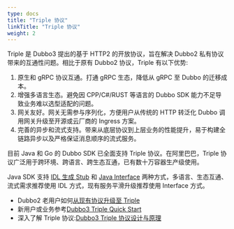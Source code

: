 ```yaml
---
type: docs
title: "Triple 协议"
linkTitle: "Triple 协议"
weight: 2
---
```


Triple 是 Dubbo3 提出的基于 HTTP2 的开放协议，旨在解决 Dubbo2 私有协议带来的互通性问题。相比于原有 Dubbo2 协议，Triple 有以下优势:

1. 原生和 gRPC 协议互通。打通 gRPC 生态，降低从 gRPC 至 Dubbo 的迁移成本。
2. 增强多语言生态。避免因 CPP/C#/RUST 等语言的 Dubbo SDK 能力不足导致业务难以选型适配的问题。
3. 网关友好。网关无需参与序列化，方便用户从传统的 HTTP 转泛化 Dubbo 调用网关升级至开源或云厂商的 Ingress 方案。
4. 完善的异步和流式支持。带来从底层协议到上层业务的性能提升，易于构建全链路异步以及严格保证消息顺序的流式服务。

目前 Java 和 Go 的 Dubbo SDK 已全面支持 Triple 协议。在阿里巴巴，Triple 协议广泛用于跨环境、跨语言、跨生态互通，已有数十万容器生产级使用。

Java SDK 支持 [IDL 生成 Stub](../../../java-sdk/reference-manual/protocol/triple/idl)
和 [Java Interface](../../../java-sdk/reference-manual/protocol/triple/idl) 两种方式，多语言、生态互通、流式需求推荐使用 IDL 方式，现有服务平滑升级推荐使用
Interface 方式。

- Dubbo2 老用户如何[从现有协议升级至 Triple](TBD)
- 新用户或业务参考[Dubbo3 Triple Quick Start](../../../java-sdk/quick-start)
- 深入了解 Triple 协议:[Dubbo3 Triple 协议设计与原理](https://github.com/apache/dubbo-awesome/blob/master/proposals/D0-triple.md)
